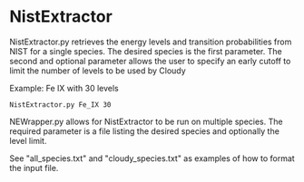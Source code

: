 NistExtractor
=============
NistExtractor.py retrieves the energy levels and transition probabilities from NIST for a single species. 
The desired species is the first parameter.
The second and optional parameter allows the user to specify an early cutoff to limit the number of levels to be used by Cloudy



Example: Fe IX  with 30 levels

```
NistExtractor.py Fe_IX 30
```

NEWrapper.py allows for NistExtractor to be run on multiple species.
The required parameter is a file listing the desired species and optionally the level limit.

See "all_species.txt" and "cloudy_species.txt" as examples of how to format the input file.


